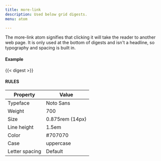 ```yaml
---
title: more-link
description: Used below grid digests.
menu: atom

---
```

The more-link atom signifies that clicking it will take the reader to another web page. It is only used at the bottom of digests and isn't a headline, so typography and spacing is built in.

#### Example
<div class="example">
  {{< digest >}}
</div>

#### RULES

Property | Value
--- | ---
Typeface | Noto Sans
Weight | 700
Size | 0.875rem (14px)
Line height | 1.5em
Color | #707070
Case | uppercase
Letter spacing | Default
